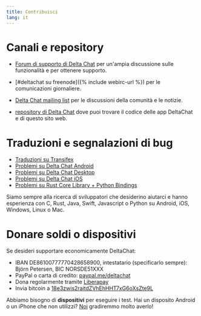 ```yaml
---
title: Contribuisci
lang: it
---
```


# Canali e repository

- [Forum di supporto di Delta Chat](https://support.delta.chat) per un'ampia
 discussione sulle funzionalità e per ottenere supporto.

- [#deltachat su freenode]({% include webirc-url %}) per le comunicazioni giornaliere.

- [Delta Chat mailing
  list](https://lists.codespeak.net/postorius/lists/delta.codespeak.net/) 
  per le discussioni della comunità e le notizie.

- [repository di Delta Chat](https://github.com/deltachat/) dove puoi trovare 
 il codice delle app DeltaChat e di questo sito web.

# Traduzioni e segnalazioni di bug

- [Traduzioni su Transifex](https://www.transifex.com/delta-chat/public/)
- [Problemi su Delta Chat Android](https://github.com/deltachat/deltachat-android/issues)
- [Problemi su Delta Chat Desktop](https://github.com/deltachat/deltachat-desktop/issues)
- [Problemi su Delta Chat iOS](https://github.com/deltachat/deltachat-ios/issues)
- [Problemi su Rust Core Library + Python Bindings](https://github.com/deltachat/deltachat-core-rust/issues)

Siamo sempre alla  ricerca di sviluppatori che desiderino aiutarci e hanno esperienza
con C, Rust, Java, Swift, Javascript o Python su Android, iOS, Windows, Linux o Mac.


# Donare soldi o dispositivi

Se desideri supportare economicamente DeltaChat:

- IBAN DE86100777770428658900, intestatario (specificarlo sempre): Björn Petersen, BIC NORSDE51XXX
- PayPal o carta di credito: [paypal.me/deltachat](https://paypal.me/deltachat/20)
- Dona regolarmente tramite [Liberapay](https://liberapay.com/delta.chat/)
- Invia bitcoin a [18e3zwis2raitdZVhEhHHT7xG6oXsZte9L](bitcoin:18e3zwis2raitdZVhEhHHT7xG6oXsZte9L)

Abbiamo bisogno di **dispositivi** per eseguire i test. Hai un disposito Android o un iPhone che non utilizzi?
[Noi](imprint) gradiremmo molto averlo!
